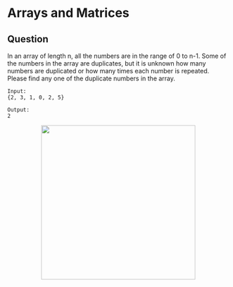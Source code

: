 # Arrays and Matrices

## Question

In an array of length n, all the numbers are in the range of 0 to n-1. Some of the numbers in the array are duplicates, but it is unknown how many numbers are duplicated or how many times each number is repeated. Please find any one of the duplicate numbers in the array.


```
Input:
{2, 3, 1, 0, 2, 5}

Output:
2
```

<div align="center"> <img src="[https://cs-notes-1256109796.cos.ap-guangzhou.myqcloud.com/643b6f18-f933-4ac5-aa7a-e304dbd7fe49.gif](https://raw.githubusercontent.com/kiaky0/Programming/main/souce/643b6f18-f933-4ac5-aa7a-e304dbd7fe49.gif)" width="350px"> </div><br>

```java




